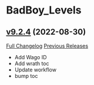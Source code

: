# BadBoy_Levels

## [v9.2.4](https://github.com/funkydude/BadBoy_Levels/tree/v9.2.4) (2022-08-30)
[Full Changelog](https://github.com/funkydude/BadBoy_Levels/compare/v9.2.3...v9.2.4) [Previous Releases](https://github.com/funkydude/BadBoy_Levels/releases)

- Add Wago ID  
- Add wrath toc  
- Update workflow  
- bump toc  
